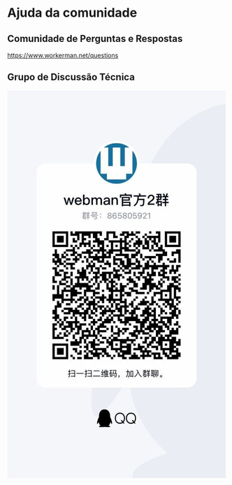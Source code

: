 # Ajuda da comunidade

## Comunidade de Perguntas e Respostas

https://www.workerman.net/questions

## Grupo de Discussão Técnica

![](../assets/img/webman-qun-qr.jpg)
